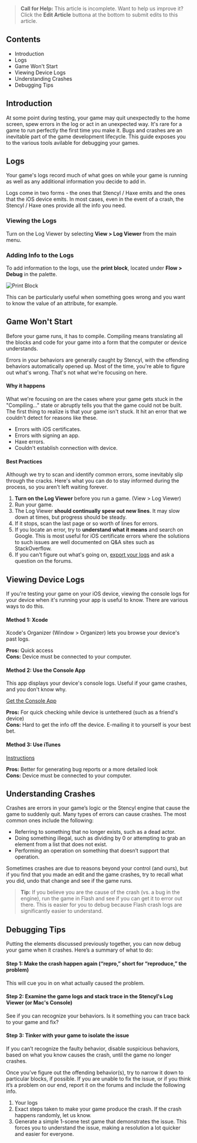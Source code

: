 > **Call for Help:** This article is incomplete. Want to help us improve it? Click the **Edit Article** buttona at the bottom to submit edits to this article.

## Contents

* Introduction
* Logs
* Game Won't Start
* Viewing Device Logs
* Understanding Crashes
* Debugging Tips
 

## Introduction

At some point during testing, your game may quit unexpectedly to the home screen, spew errors in the log or act in an unexpected way. It's rare for a game to run perfectly the first time you make it. Bugs and crashes are an inevitable part of the game development lifecycle. This guide exposes you to the various tools avilable for debugging your games.


## Logs

Your game's logs record much of what goes on while your game is running as well as any additional information you decide to add in.

Logs come in two forms - the ones that Stencyl / Haxe emits and the ones that the iOS device emits. In most cases, even in the event of a crash, the Stencyl / Haxe ones provide all the info you need.


### Viewing the Logs
Turn on the Log Viewer by selecting **View > Log Viewer** from the main menu.

### Adding Info to the Logs
To add information to the logs, use the **print block**, located under **Flow > Debug** in the palette.

![Print Block](http://static.stencyl.com/pedia2/blocks/flow/flow_debug/Print.png)

This can be particularly useful when something goes wrong and you want to know the value of an attribute, for example.

 

## Game Won't Start

Before your game runs, it has to compile. Compiling means translating all the blocks and code for your game into a form that the computer or device understands.

Errors in your behaviors are generally caught by Stencyl, with the offending behaviors automatically opened up. Most of the time, you're able to figure out what's wrong. That's not what we're focusing on here.

#### Why it happens

What we're focusing on are the cases where your game gets stuck in the "Compiling..." state or abruptly tells you that the game could not be built. The first thing to realize is that your game isn't stuck. It hit an error that we couldn't detect for reasons like these.

* Errors with iOS certificates.
* Errors with signing an app.
* Haxe errors.
* Couldn't establish connection with device.

#### Best Practices

Although we try to scan and identify common errors, some inevitably slip through the cracks. Here's what you can do to stay informed during the process, so you aren't left waiting forever.

1. **Turn on the Log Viewer** before you run a game. (View > Log Viewer)
2. Run your game.
3. The Log Viewer **should continually spew out new lines**. It may slow down at times, but progress should be steady.
4. If it stops, scan the last page or so worth of lines for errors. 
5. If you locate an error, try to **understand what it means** and search on Google. This is most useful for iOS certificate errors where the solutions to such issues are well documented on Q&A sites such as StackOverflow. 
6. If you can't figure out what's going on, [export your logs](http://www.stencyl.com/help/view/generating-logs/) and ask a question on the forums.


## Viewing Device Logs

If you're testing your game on your iOS device, viewing the console logs for your device when it's running your app is useful to know. There are various ways to do this.

#### Method 1: Xcode

Xcode's Organizer (Window > Organizer) lets you browse your device's past logs.

**Pros:** Quick access<br />
**Cons:** Device must be connected to your computer.


#### Method 2: Use the Console App

This app displays your device's console logs. Useful if your game crashes, and you don't know why.

[Get the Console App](http://itunes.apple.com/us/app/console/id317676250?mt=8)

**Pros:** For quick checking while device is untethered (such as a friend's device)<br />
**Cons:** Hard to get the info off the device. E-mailing it to yourself is your best bet.


#### Method 3: Use iTunes

[Instructions](http://aplus.rs/apple/how-to-find-crash-logs-for-iphone-applications-on-mac-vista-and-xp/)

**Pros:** Better for generating bug reports or a more detailed look<br />
**Cons:** Device must be connected to your computer.


## Understanding Crashes

Crashes are errors in your game’s logic or the Stencyl engine that cause the game to suddenly quit. Many types of errors can cause crashes. The most common ones include the following:

* Referring to something that no longer exists, such as a dead actor.
* Doing something illegal, such as dividing by 0 or attempting to grab an element from a list that does not exist.
* Performing an operation on something that doesn’t support that operation.

Sometimes crashes are due to reasons beyond your control (and ours), but if you find that you made an edit and the game crashes, try to recall what you did, undo that change and see if the game runs.

> **Tip:** If you believe you are the cause of the crash (vs. a bug in the engine), run the game in Flash and see if you can get it to error out there. This is easier for you to debug because Flash crash logs are significantly easier to understand.

 
## Debugging Tips

Putting the elements discussed previously together, you can now debug your game when it crashes. Here’s a summary of what to do:

#### Step 1: Make the crash happen again (“repro,” short for “reproduce,” the problem)
This will cue you in on what actually caused the problem.

#### Step 2: Examine the game logs and stack trace in the Stencyl's Log Viewer (or Mac's Console)
See if you can recognize your behaviors. Is it something you can trace back to your game and fix?

#### Step 3: Tinker with your game to isolate the issue
If you can’t recognize the faulty behavior, disable suspicious behaviors, based on what you know causes the crash, until the game no longer crashes.

Once you’ve figure out the offending behavior(s), try to narrow it down to particular blocks, if possible. If you are unable to fix the issue, or if you think it’s a problem on our end, report it on the forums and include the following info.

1. Your logs
2. Exact steps taken to make your game produce the crash. If the crash happens randomly, let us know.
3. Generate a simple 1-scene test game that demonstrates the issue. This forces you to understand the issue, making a resolution a lot quicker and easier for everyone.
